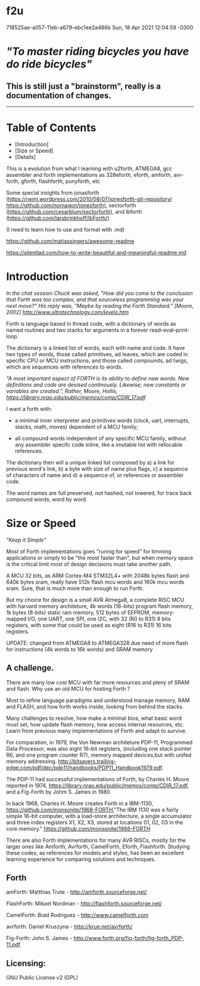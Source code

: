 # f2u

718525ae-a057-11eb-a679-ebc1ee2a486b Sun, 18 Apr 2021 12:04:59 -0300

# *"To master riding bicycles you have do ride bicycles"*

## This is still just a "brainstorm", really is a documentation of changes. 
---
# Table of Contents
* [Introduction]
* [Size or Speed]
* [Details]

This is a evolution from what I learning with u2forth, ATMEGA8, gcc assembler and forth implementations as 328eforth, eforth, amforth, avr-forth, gforth, flashforth, punyforth, etc 

Some special insights from jonasforth (https://rwmj.wordpress.com/2010/08/07/jonesforth-git-repository/ https://github.com/nornagon/jonesforth), sectorforth (https://github.com/cesarblum/sectorforth), and lbforth (https://github.com/larsbrinkhoff/lbForth/)


(I need to learn how to use and format with .md)

https://github.com/matiassingers/awesome-readme

https://silentlad.com/how-to-write-beautiful-and-meaningful-readme.md

# Introduction

*In the chat session Chuck was asked, "How did you come to the conclusion that Forth was too complex, and that sourceless programming was your next move?" His reply was, "Maybe by reading the Forth Standard." [Moore, 2002] <http://www.ultratechnology.com/levels.htm>*

Forth is language based in thread code, with a dictionary of words as named routines and two stacks for arguments in a forever read–eval–print-loop.

The dictionary is a linked list of words, each with name and code. It have two types of words, those called primitives, ad leaves, which are coded in specific CPU or MCU instructions, and those called compounds, ad twigs, which are sequences with references to words.
 
*"A most important aspect of FORTH is its ability to define new words. New definitions and code are devised continously. Likewise, new constants or variables are created.", Rather, Moore, Hollis, https://library.nrao.edu/public/memos/comp/CDIR_17.pdf*

I want a forth with:

- a minimal inner interpreter and primitives words (clock, uart, interrupts, stacks, math, moves) dependent of a MCU family;

- all compound words independent of any specific MCU family, without any assembler specifc code inline, like a imutable list with rellocable references.

The dictionary then will a unique linked list composed by  a) a link for previous word's link, b) a byte with size of name plus flags, c) a sequence of characters of name and d) a sequence of, or references or assembler code.

The word names are full preserved, not hashed, not lowered, for trace back compound words, word by word.
# Size or Speed

*"Keep it Simple"*

Most of Forth implementations goes "runnig for speed" for timming applications or simply to be "the most faster than", but when memory space is the critical limit most of design decisions must take another path.

A MCU 32 bits, as ARM Cortex-M4 STM32L4+ with 2048k bytes flash and 640k bytes sram, really have 512k flash mcu words and 160k mcu words sram. Sure, that is much more than enough to run Forth.

But my choice for design is a small AVR Atmega8, a complete RISC MCU with harvard memory architeture, 4k words (16-bits) program flash memory, 1k bytes (8-bits) static ram memory, 512 bytes of EEPROM,  memory-mapped I/O, one UART, one SPI, one I2C, with 32 (R0 to R31) 8 bits registers, with some that could be used as eight (R16 to R31) 16 bits registers. 

UPDATE: changed from ATMEGA8 to ATMEGA328 due need of more flash for instructions (4k words to 16k words) and SRAM memory

## A challenge.

There are many low cost MCU with far more resources and pleny of SRAM and flash. Why use an old MCU for hosting Forth ?

Most to refine language paradigms and understood manage memory, RAM and FLASH, and how forth works inside, looking from behind the stacks.

Many challenges to resolve, how make a minimal bios, what basic word must set, how update flash memory, how access internal resources, etc. Learn from previous many implementations of Forth and adapt to survive.

For comparation, in 1979, the Von Newman architeture PDP-11, Programmed Data Processor, was also eight 16-bit registers, (including one stack pointer R6, and one program counter R7), memory mapped devices,but with unifed memory addressing. <http://bitsavers.trailing-edge.com/pdf/dec/pdp11/handbooks/PDP11_Handbook1979.pdf>.

The PDP-11 had successful implementations of Forth, by Charles H. Moore reported in 1974, <https://library.nrao.edu/public/memos/comp/CDIR_17.pdf>, and a Fig-Forth by Johm S. James in 1980.

In back 1968, Charles H. Moore creates Forth in a IBM-1130, <https://github.com/monsonite/1968-FORTH>,"The IBM 1130 was a fairly simple 16-bit computer, with a load-store architecture, a single accumulator and three index registers X1, X2, X3, stored at locations 01, 02, 03 in the core memory." <https://github.com/monsonite/1968-FORTH>

There are also Forth implementations for many AVR RISCs, mostly for the larger ones like Amforth, Avrforth, CamelForth, Eforth, Flashforth. Studying these codes, as references for models and styles, has been an excellent learning experience for comparing solutions and techniques. 

## Forth

amForth: Matthias Trute - http://amforth.sourceforge.net/

FlashForth: Mikael Nordman - http://flashforth.sourceforge.net/

CamelForth: Brad Rodriguez - http://www.camelforth.com

avrforth: Daniel Kruszyna - http://krue.net/avrforth/

Fig-Forth: John S. James - http://www.forth.org/fig-forth/fig-forth_PDP-11.pdf


## Licensing:

GNU Public License v2 (GPL)

